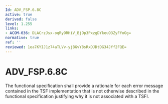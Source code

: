 ```yaml
---
Id: ADV_FSP.6.8C
active: true
derived: false
level: 1.255
links:
- ACOM-036: DLACrzJsx-oqRyORHiV_BjOp3PxzgDYkeuO3ZyFfoOg=
normative: true
ref: ''
reviewed: 1ea7KYIJ1z74aTLVv-yjBGvY8sRxDJDtDG34Jff2FQE=
---
```


# ADV_FSP.6.8C

The functional specification shall provide a rationale for each error message contained in the TSF implementation that is not otherwise described in the functional specification justifying why it is not associated with a TSFI.